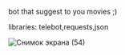  

bot that suggest to you movies ;)

libraries: telebot,requests,json

![Снимок экрана (54)](https://user-images.githubusercontent.com/73421109/98762678-67816580-2402-11eb-9213-79374b846bbb.png)
